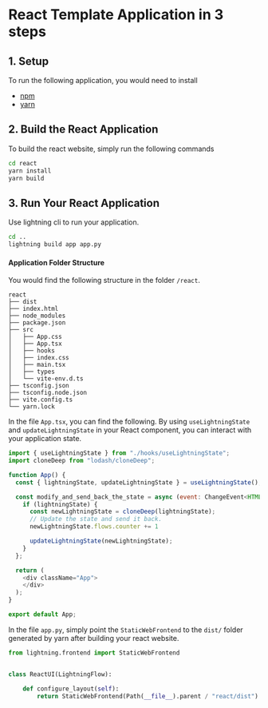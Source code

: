 # React Template Application in 3 steps

## 1. Setup

To run the following application, you would need to install

- [npm](https://docs.npmjs.com/downloading-and-installing-node-js-and-npm)
- [yarn](https://classic.yarnpkg.com/lang/en/docs/install)

## 2. Build the React Application

To build the react website, simply run the following commands

```bash
cd react
yarn install
yarn build
```

## 3. Run Your React Application

Use lightning cli to run your application.

```bash
cd ..
lightning build app app.py
```

#### Application Folder Structure

You would find the following structure in the folder `/react`.

```
react
├── dist
├── index.html
├── node_modules
├── package.json
├── src
│   ├── App.css
│   ├── App.tsx
│   ├── hooks
│   ├── index.css
│   ├── main.tsx
│   ├── types
│   └── vite-env.d.ts
├── tsconfig.json
├── tsconfig.node.json
├── vite.config.ts
└── yarn.lock
```

In the file `App.tsx`, you can find the following. By using `useLightningState` and `updateLightningState` in your React component,
you can interact with your application state.

```js
import { useLightningState } from "./hooks/useLightningState";
import cloneDeep from "lodash/cloneDeep";

function App() {
  const { lightningState, updateLightningState } = useLightningState();

  const modify_and_send_back_the_state = async (event: ChangeEvent<HTMLInputElement>) => {
    if (lightningState) {
      const newLightningState = cloneDeep(lightningState);
      // Update the state and send it back.
      newLightningState.flows.counter += 1

      updateLightningState(newLightningState);
    }
  };

  return (
    <div className="App">
    </div>
  );
}

export default App;
```

In the file `app.py`, simply point the `StaticWebFrontend` to the `dist/` folder generated by yarn after building your react website.

```py
from lightning.frontend import StaticWebFrontend


class ReactUI(LightningFlow):

    def configure_layout(self):
        return StaticWebFrontend(Path(__file__).parent / "react/dist")
```

